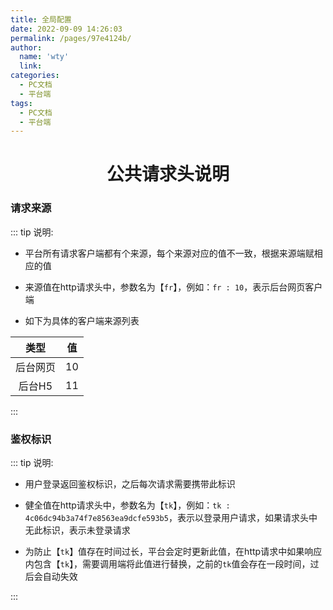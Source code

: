 ```yaml
---
title: 全局配置
date: 2022-09-09 14:26:03
permalink: /pages/97e4124b/
author: 
  name: 'wty'
  link: 
categories:
  - PC文档
  - 平台端
tags:
  - PC文档
  - 平台端
---
```



<center><h1>公共请求头说明</h1></center>



### 请求来源

::: tip 说明:

- 平台所有请求客户端都有个来源，每个来源对应的值不一致，根据来源端赋相应的值

- 来源值在http请求头中，参数名为【`fr`】，例如：`fr : 10`，表示后台网页客户端

- 如下为具体的客户端来源列表

|   类型   |  值 |
| :------: |  :--: |
| 后台网页 |   10  |
|  后台H5  |   11  |

:::


### 鉴权标识

::: tip 说明:

- 用户登录返回鉴权标识，之后每次请求需要携带此标识 

- 健全值在http请求头中，参数名为【`tk`】，例如：`tk : 4c06dc94b3a74f7e8563ea9dcfe593b5`，表示以登录用户请求，如果请求头中无此标识，表示未登录请求

- 为防止【`tk`】值存在时间过长，平台会定时更新此值，在http请求中如果响应内包含【`tk`】，需要调用端将此值进行替换，之前的`tk`值会存在一段时间，过后会自动失效

:::
